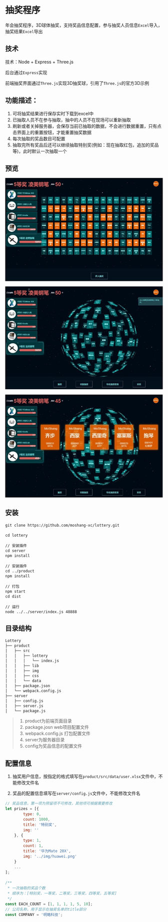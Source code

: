 # 抽奖程序
年会抽奖程序，3D球体抽奖，支持奖品信息配置，参与抽奖人员信息`Excel`导入，抽奖结果`Excel`导出

## 技术
技术：Node + Express + Three.js

后台通过`Express`实现

前端抽奖界面通过`Three.js`实现3D抽奖球，引用了`Three.js`的官方3D示例

## 功能描述：
1. 可将抽奖结果进行保存实时下载到excel中
2. 已抽取人员不在参与抽取，抽中的人员不在现场可以重新抽取
3. 刷新或者关掉服务器，会保存当前已抽取的数据，不会进行数据重置，只有点击界面上的重置按钮，才能重置抽奖数据
4. 每次抽取的奖品数目可配置
5. 抽取完所有奖品后还可以继续抽取特别奖(例如：现在抽取红包，追加的奖品等)，此时默认一次抽取一个

## 预览
![欢迎](/product/src/img/f.jpg)

![欢迎](/product/src/img/s.jpg)

![欢迎](/product/src/img/t.jpg)

## 安装
```
git clone https://github.com/moshang-xc/lottery.git

cd lottery

// 安装插件
cd server
npm install

// 安装插件
cd ../product 
npm install

// 打包
npm start
cd dist

// 运行
node ../../server/index.js 48888

```
## 目录结构
```
Lottery
├── product
│   ├── src
│   │   ├── lottery
│   │   │   └── index.js
│   │   ├── lib
│   │   ├── img
│   │   ├── css
│   │   └── data
│   ├── package.json
│   └── webpack.config.js
├── server
│   ├── config.js
│   ├── server.js
│   └── package.js
```
> 1. product为前端页面目录 
> 2. package.josn web项目配置文件
> 3. webpack.config.js 打包配置文件
> 4. server为服务器目录
> 5. config为奖品信息的配置文件

## 配置信息
1. 抽奖用户信息，按指定的格式填写在`product/src/data/user.xlsx`文件中，不能修改文件名

2. 奖品的配置信息填写在`server/config.js`文件中，不能修改文件名
```js
// 奖品信息，第一项为预留项不可修改，其他项可根据需要修改
let prizes = [{
        type: 0,
        count: 1000,
        title: '特别奖',
        img: ''
    }, {
        type: 1,
        count: 1,
        title: '华为Mate 20X',
        img: '../img/huawei.png'
    }
    ...
];

/**
 * 一次抽取的奖品个数
 * 顺序为：[特别奖，一等奖，二等奖，三等奖，四等奖，五等奖]
 */
const EACH_COUNT = [1, 1, 1, 1, 5, 10];
// 公司名称，用于显示在抽奖名单的title部分
const COMPANY = '明略科技';
```
